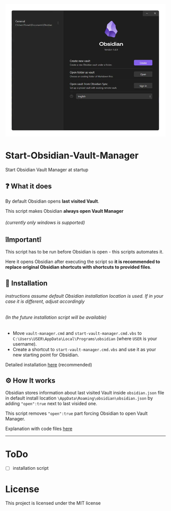 <p align="center">
    <img src="README-resources/image.webp" alt="Obsidian Vault Manager window">
</p>

# Start-Obsidian-Vault-Manager
Start Obsidian Vault Manager at startup

## ❓ What it does

By default Obsidian opens **last visited Vault**.

This script makes Obsidian **always open Vault Manager**

###### (currently only windows is supported)


## ❕Important❕

This script has to be run before Obsidian is open - this scripts automates it.

Here it opens Obsidian after executing the script so **it is recommended to replace original Obsidian shortcuts with shortcuts to provided files**.

## 🧩 Installation
###### instructions assume default Obsidian installation location is used. If in your case it is different, adjust accordingly
###### (In the future installation script will be available)

- Move `vault-manager.cmd` and `start-vault-manager.cmd.vbs` to `C:\Users\USER\AppData\Local\Programs\obsidian` (where `USER` is your username).
- Create a shortcut to `start-vault-manager.cmd.vbs` and use it as your new starting point for Obsidian. 

Detailed installation [here](README-resources/INSTALLATION.md) (recommended)

## ⚙️ How It works

Obsidian stores information about last visited Vault inside `obsidian.json` file in default install location `\AppData\Roaming\obsidian\obsidian.json` by adding `"open":true` next to last visided one.

This script removes `"open":true` part forcing Obsidian to open Vault Manager.

Explanation with code files [here](README-resources/HOW-IT-WORKS.md)

---

# ToDo
- [ ] installation script

# License
This project is licensed under the MIT license